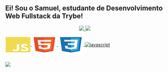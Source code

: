 ## Ei! Sou o Samuel, estudante de Desenvolvimento Web Fullstack da Trybe!

<div align="center">
  <a href="https://github.com/SamuelDAlencar">
  <img height="180em" src="https://github-readme-stats.vercel.app/api?username=SamuelDAlencar&show_icons=true&theme=ocean_dark&include_all_commits=true&count_private=true"/>
  <img height="180em" src="https://github-readme-stats.vercel.app/api/top-langs/?username=SamuelDAlencar&layout=compact&langs_count=7&theme=ocean_dark"/>
</div>
  
<div style="display: inline_block"><br>
  <img align="center" alt="javascript" height="50" width="80" src="https://raw.githubusercontent.com/devicons/devicon/master/icons/javascript/javascript-plain.svg">
  <img align="center" alt="html" height="50" width="80" src="https://raw.githubusercontent.com/devicons/devicon/master/icons/html5/html5-original.svg">
  <img align="center" alt="css" height="50" width="80" 
src="https://raw.githubusercontent.com/devicons/devicon/master/icons/css3/css3-original.svg">
  <img align="center" alt="javascript" height="50" width="80" src="https://cdn.jsdelivr.net/gh/devicons/devicon/icons/bootstrap/bootstrap-original.svg" />
</div>
  
  ##
  
  <div> 
     <a href="https://www.linkedin.com/in/samuel-de-alencar-rocha-972896203/" target="_blank"><img src="https://img.shields.io/badge/LinkedIn-0077B5?style=for-the-badge&logo=linkedin&logoColor=white" style="height: 40px;"></a>
  </div>
